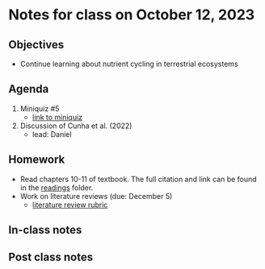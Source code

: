# Notes for class on October 12, 2023

## Objectives
- Continue learning about nutrient cycling in terrestrial ecosystems

## Agenda
1. Miniquiz #5
	- [link to miniquiz](../miniquizzes/miniquiz5_10.12.2023.pdf)
2. Discussion of Cunha et al. (2022)
	- lead: Daniel

## Homework
- Read chapters 10-11 of textbook. 
The full citation and link can be found in the 
[readings](../readings) folder.
- Work on literature reviews (due: December 5)
	- [literature review rubric](../rubrics/review_rubric.md)

## In-class notes

## Post class notes